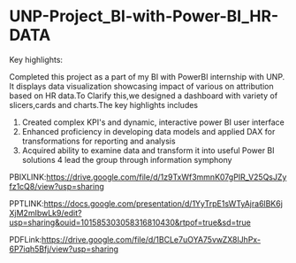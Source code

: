 # UNP-Project_BI-with-Power-BI_HR-DATA

Key highlights:

Completed this project as a part of my BI with PowerBI internship with UNP. It displays data visualization showcasing impact of various on attribution based on HR data.To Clarify this,we designed a dashboard with variety of slicers,cards and charts.The key highlights includes
1. Created complex KPI's and dynamic, interactive power BI user interface
2. Enhanced proficiency in developing data models and applied DAX for transformations for reporting and analysis
3. Acquired ability to examine data and transform it into useful Power BI solutions 4 lead the group through information symphony 

PBIXLINK:https://drive.google.com/file/d/1z9TxWf3mmnK07gPIR_V25QsJZyfz1cQ8/view?usp=sharing

PPTLINK:https://docs.google.com/presentation/d/1YyTrpE1sWTyAjra6lBK6jXjM2mIbwLk9/edit?usp=sharing&ouid=101585303058316810430&rtpof=true&sd=true

PDFLink:https://drive.google.com/file/d/1BCLe7uOYA75vwZX8lJhPx-6P7iqh5Bfj/view?usp=sharing
